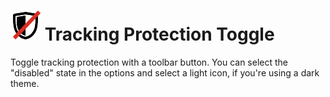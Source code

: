 # ![](images/tracking-protection.svg) Tracking Protection Toggle

Toggle tracking protection with a toolbar button. You can select the "disabled" state in the options and select a light icon, if you're using a dark theme.
